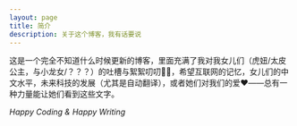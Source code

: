 ```yaml
---
layout: page
title: 简介
description: 关于这个博客，我有话要说
---
```


这是一个完全不知道什么时候更新的博客，里面充满了我对我女儿们（虎妞/太皮公主，与小龙女/？？？）的吐槽与絮絮叨叨👨‍👧，希望互联网的记忆，女儿们的中文水平，未来科技的发展（尤其是自动翻译），或者她们对我们的爱❤️——总有一种力量能让她们看到这些文字。

*Happy Coding & Happy Writing*
